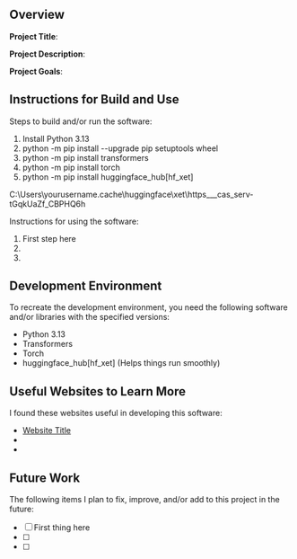 ## Overview

**Project Title**:

**Project Description**:

**Project Goals**:

## Instructions for Build and Use

Steps to build and/or run the software:

1. Install Python 3.13
2. python -m pip install --upgrade pip setuptools wheel
3. python -m pip install transformers
4. python -m pip install torch
5. python -m pip install huggingface_hub[hf_xet]

C:\Users\yourusername\.cache\huggingface\xet\https___cas_serv-tGqkUaZf_CBPHQ6h

Instructions for using the software:

1. First step here
2.
3.

## Development Environment 

To recreate the development environment, you need the following software and/or libraries with the specified versions:

* Python 3.13
* Transformers
* Torch
* huggingface_hub[hf_xet] (Helps things run smoothly)

## Useful Websites to Learn More

I found these websites useful in developing this software:

* [Website Title](Link)
*
*

## Future Work

The following items I plan to fix, improve, and/or add to this project in the future:

* [ ] First thing here
* [ ]
* [ ]